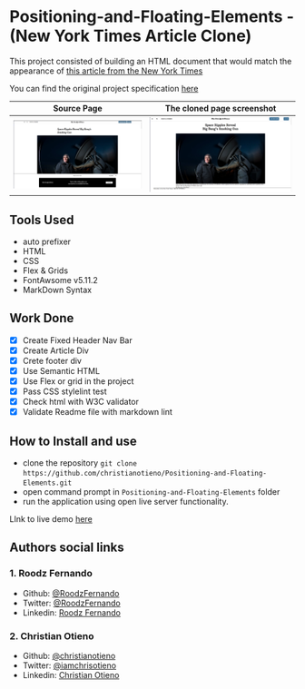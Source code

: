 # Positioning-and-Floating-Elements - (New York Times Article Clone)

This project consisted of building an HTML document that would match the appearance of [this article from the New York Times](https://www.nytimes.com/2014/03/18/science/space/detection-of-waves-in-space-buttresses-landmark-theory-of-big-bang.html?_r=0)

You can find the original project specification [here](https://www.theodinproject.com/courses/html5-and-css3/lessons/positioning-and-floating-elements)

|Source Page|The cloned page screenshot|
|:---:|:---:|
|![Screeenshot](./src/img/screenshot-2.png " NYT page screenshot")|![Screeenshot](./src/img/screenshot.png "NYT Youtube page screenshot")|

## Tools Used

- auto prefixer
- HTML
- CSS
- Flex & Grids
- FontAwsome v5.11.2
- MarkDown Syntax

## Work Done

- [x] Create Fixed Header Nav Bar
- [x] Create Article Div
- [x] Crete footer div
- [x] Use Semantic HTML
- [x] Use Flex or grid in the project
- [x] Pass CSS stylelint test
- [x] Check html with W3C validator
- [x] Validate Readme file with markdown lint

## How to Install and use

- clone the repository `git clone https://github.com/christianotieno/Positioning-and-Floating-Elements.git`
- open command prompt in `Positioning-and-Floating-Elements` folder
- run the application using open live server functionality.

LInk to live demo [here](https://rawcdn.githack.com/RoodzFernando/Positioning-and-Floating-Elements/faba9ea6ab4e675c99db2a661ee82be23f1c12eb/index.html)

## Authors social links

### 1. Roodz Fernando

- Github: [@RoodzFernando](https://github.com/RoodzFernando)
- Twitter: [@RoodzFernando](https://twitter.com/RoodzFernando)
- Linkedin: [Roodz Fernando](https://www.linkedin.com/in/roodz-fernando-fleurant/)

### 2. Christian Otieno

- Github: [@christianotieno](https://github.com/christianotieno)
- Twitter: [@iamchrisotieno](https://twitter.com/iamchrisotieno)
- Linkedin: [Christian Otieno](https://www.linkedin.com/in/christianotieno/)

